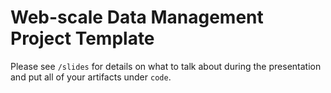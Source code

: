# Web-scale Data Management Project Template

Please see ```/slides``` for details on what to talk about during the presentation  and put all of your artifacts under ```code```.
